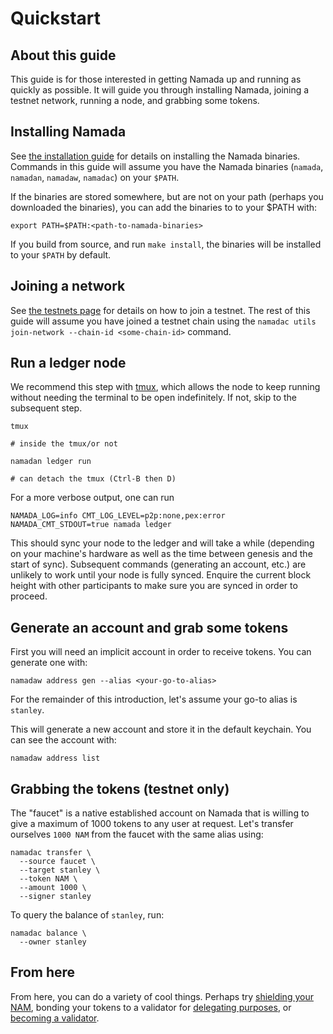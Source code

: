 # Quickstart 

## About this guide

This guide is for those interested in getting Namada up and running as quickly as possible. It will guide you through installing Namada, joining a testnet network, running a node, and grabbing some tokens.

## Installing Namada

See [the installation guide](./install.md) for details on installing the Namada binaries. Commands in this guide will assume you have the Namada binaries (`namada`, `namadan`, `namadaw`, `namadac`) on your `$PATH`.

If the binaries are stored somewhere, but are not on your path (perhaps you downloaded the binaries), you can add the binaries to to your $PATH with:

```shell
export PATH=$PATH:<path-to-namada-binaries>
```

If you build from source, and run `make install`, the binaries will be installed to your `$PATH` by default.

## Joining a network

See [the testnets page](./testnets.md) for details on how to join a testnet. The rest of this guide will assume you have joined a testnet chain using the `namadac utils join-network --chain-id <some-chain-id>` command.

## Run a ledger node

We recommend this step with [tmux](https://www.hamvocke.com/blog/a-quick-and-easy-guide-to-tmux/), which allows the node to keep running without needing the terminal to be open indefinitely. If not, skip to the subsequent step.

```shell
tmux

# inside the tmux/or not

namadan ledger run

# can detach the tmux (Ctrl-B then D)
```

For a more verbose output, one can run 
```shell
NAMADA_LOG=info CMT_LOG_LEVEL=p2p:none,pex:error NAMADA_CMT_STDOUT=true namada ledger
```

This should sync your node to the ledger and will take a while (depending on your machine's hardware as well as the time between genesis and the start of sync). Subsequent commands (generating an account, etc.) are unlikely to work until your node is fully synced. Enquire the current block height with other participants to make sure you are synced in order to proceed.

## Generate an account and grab some tokens
First you will need an implicit account in order to receive tokens. You can generate one with:

```shell
namadaw address gen --alias <your-go-to-alias>
```
For the remainder of this introduction, let's assume your go-to alias is `stanley`.

This will generate a new account and store it in the default keychain. You can see the account with:

```shell
namadaw address list
```

<!-- #TODO: ADD some output-->

## Grabbing the tokens (testnet only)
The "faucet" is a native established account on Namada that is willing to give a maximum of 1000 tokens to any user at request. Let's transfer ourselves `1000 NAM` from the faucet with the same alias using:

```shell
namadac transfer \
  --source faucet \
  --target stanley \
  --token NAM \
  --amount 1000 \
  --signer stanley
```

To query the balance of `stanley`, run:

```shell
namadac balance \
  --owner stanley
```

## From here
From here, you can do a variety of cool things. Perhaps try [shielding your NAM](../../users/shielded-transfers.md), bonding your tokens to a validator for [delegating purposes](../../delegators.md), or [becoming a validator](../../validators.md).
